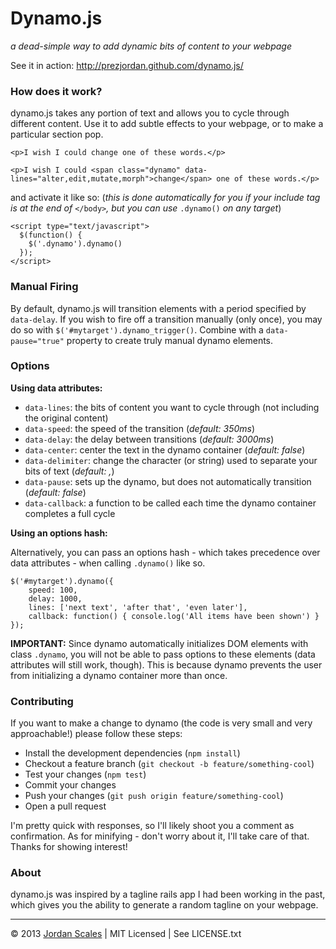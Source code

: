 # Dynamo.js
*a dead-simple way to add dynamic bits of content to your webpage*

See it in action: http://prezjordan.github.com/dynamo.js/ 

### How does it work?
dynamo.js takes any portion of text and allows you to cycle through different content. Use it to add subtle effects to your webpage, or to make a particular section pop.

```
<p>I wish I could change one of these words.</p>
```

```
<p>I wish I could <span class="dynamo" data-lines="alter,edit,mutate,morph">change</span> one of these words.</p>
```

and activate it like so: (<i>this is done automatically for you if your include tag is at the end of </i>`</body>`<i>, but you can use </i>`.dynamo()`<i> on any target</i>)

```
<script type="text/javascript">
  $(function() {
    $('.dynamo').dynamo()
  });
</script>
```

### Manual Firing

By default, dynamo.js will transition elements with a period specified by `data-delay`. If you wish to fire off a transition manually (only once), you may do so with `$('#mytarget').dynamo_trigger()`. Combine with a `data-pause="true"` property to create truly manual dynamo elements.

### Options

**Using data attributes:**

* `data-lines`: the bits of content you want to cycle through (not including the original content)
* `data-speed`: the speed of the transition (*default: 350ms*)
* `data-delay`: the delay between transitions (*default: 3000ms*)
* `data-center`: center the text in the dynamo container (*default: false*)
* `data-delimiter`: change the character (or string) used to separate your bits of text (*default: ,*)
* `data-pause`: sets up the dynamo, but does not automatically transition (*default: false*)
* `data-callback`: a function to be called each time the dynamo container completes a full cycle

**Using an options hash:**

Alternatively, you can pass an options hash - which takes precedence over data attributes - when calling `.dynamo()` like so.

    $('#mytarget').dynamo({
        speed: 100,
        delay: 1000,
        lines: ['next text', 'after that', 'even later'],
        callback: function() { console.log('All items have been shown') }
    });

**IMPORTANT:** Since dynamo automatically initializes DOM elements with class `.dynamo`, you will not be able to pass options to these elements (data attributes will still work, though). This is because dynamo prevents the user from initializing a dynamo container more than once.

### Contributing

If you want to make a change to dynamo (the code is very small and very approachable!) please follow these steps:

* Install the development dependencies (`npm install`)
* Checkout a feature branch (`git checkout -b feature/something-cool`)
* Test your changes (`npm test`)
* Commit your changes
* Push your changes (`git push origin feature/something-cool`)
* Open a pull request

I'm pretty quick with responses, so I'll likely shoot you a comment as confirmation. As for minifying - don't worry about it, I'll take care of that. Thanks for showing interest!

### About
dynamo.js was inspired by a tagline rails app I had been working in the past, which gives you the ability to generate a random tagline on your webpage. 

---------------------------------------

&copy; 2013 [Jordan Scales](http://jordanscales.com) | MIT Licensed | See LICENSE.txt
